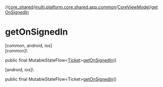 //[core_shared](../../../index.md)/[multi.platform.core.shared.app.common](../index.md)/[CoreViewModel](index.md)/[getOnSignedIn](get-on-signed-in.md)

# getOnSignedIn

[common, android, ios]\
[common]\

public final MutableStateFlow&lt;[Ticket](../../multi.platform.core.shared.domain.common.entity/-ticket/index.md)&gt;[getOnSignedIn](get-on-signed-in.md)()

[android, ios]\

public final MutableStateFlow&lt;Ticket&gt;[getOnSignedIn](get-on-signed-in.md)()
